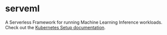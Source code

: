 # serveml
A Serverless Framework for running Machine Learning Inference workloads. Check out the [Kubernetes Setup documentation](docs/kubernetes_setup.md).
